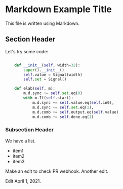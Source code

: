 
# Markdown Example Title

This file is written using Markdown.

## Section Header

Let's try some code:

```python

    def __init__(self, width=32):
        super().__init__()
        self.value = Signal(width)
        self.set = Signal()

    def elab(self, m):
        m.d.sync += self.set.eq(0)
        with m.If(self.start):
            m.d.sync += self.value.eq(self.in0),
            m.d.sync += self.set.eq(1),
            m.d.comb += self.output.eq(self.value)
            m.d.comb += self.done.eq(1)


```

### Subsection Header

We have a list.

* item1
* item2
* item3

Make an edit to check PR webhook.
Another edit.

Edit April 1, 2021.



